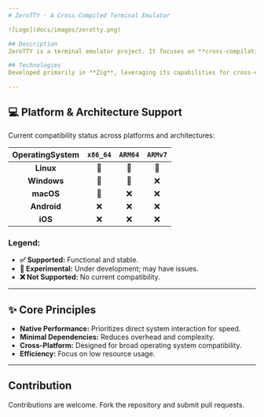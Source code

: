 ```yaml
---
# ZeroTTY - A Cross-Compiled Terminal Emulator

![Logo](docs/images/zerotty.png)

## Description
ZeroTTY is a terminal emulator project. It focuses on **cross-compilation**, **native execution**, and **low-level design** to achieve high **speed and performance** across various operating systems.

## Technologies
Developed primarily in **Zig**, leveraging its capabilities for cross-compilation and system-level programming.

---
```


## 💻 Platform & Architecture Support

Current compatibility status across platforms and architectures:

|OperatingSystem|`x86_64`|`ARM64`|`ARMv7`|
|:-------------:|:------:|:-----:|:-----:|
|**Linux**|🚧|🚧|🚧|
|**Windows**|🚧|🚧|❌|
|**macOS**|🚧|❌|❌|
|**Android**|❌|❌|❌|
|**iOS**|❌|❌|❌|

### Legend:

* **✅ Supported:** Functional and stable.
* **🚧 Experimental:** Under development; may have issues.
* **❌ Not Supported:** No current compatibility.

---

## ✨ Core Principles
* **Native Performance:** Prioritizes direct system interaction for speed.
* **Minimal Dependencies:** Reduces overhead and complexity.
* **Cross-Platform:** Designed for broad operating system compatibility.
* **Efficiency:** Focus on low resource usage.

---

## Contribution
Contributions are welcome. Fork the repository and submit pull requests.
